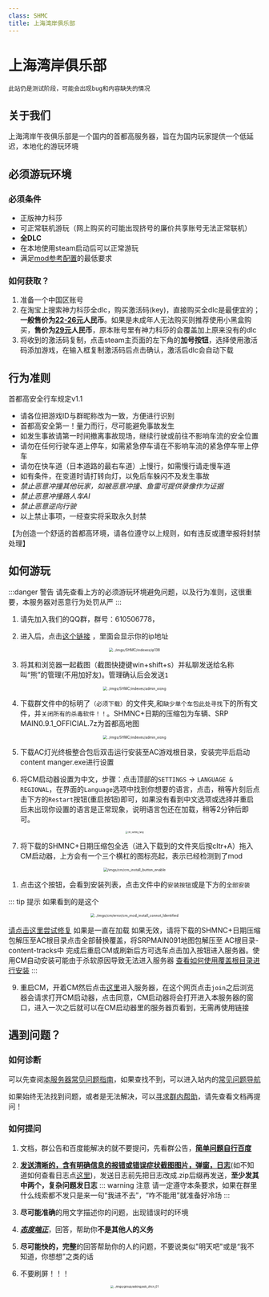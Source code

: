 ```yaml
---
class: SHMC
title: 上海湾岸俱乐部
---
```


# 上海湾岸俱乐部
`此站仍是测试阶段，可能会出现bug和内容缺失的情况`
## 关于我们

上海湾岸午夜俱乐部是一个国内的首都高服务器，旨在为国内玩家提供一个低延迟，本地化的游玩环境

## 必须游玩环境

### 必须条件
- 正版神力科莎
- 可正常联机游玩（网上购买的可能出现挤号的廉价共享账号无法正常联机）
- **全DLC**
- 在本地使用steam启动后可以正常游玩
- 满足[mod参考配置](../page_performance/performance_Reference.html#mod性能要求)的最低要求
### 如何获取？

1. 准备一个中国区账号
2. 在淘宝上搜索神力科莎全dlc，购买激活码(key)，直接购买全dlc是最便宜的；**一般售价为<u>22-26元</u>人民币**。如果是未成年人无法购买则推荐使用小黑盒购买，**售价为<u>29元</u>人民币**，原本账号里有神力科莎的会覆盖加上原来没有的dlc
3. 将收到的激活码复制，点击steam主页面的左下角的**加号按钮**，选择使用激活码添加游戏，在输入框复制激活码后点击确认，激活后dlc会自动下载

## 行为准则

首都高安全行车规定v1.1
- 请各位把游戏ID与群昵称改为一致，方便进行识别
- 首都高安全第一！量力而行，尽可能避免事故发生
- 如发生事故请第一时间撤离事故现场，继续行驶或前往不影响车流的安全位置 
- 请勿在任何行驶车道上停车，如需紧急停车请在不影响车流的紧急停车带上停车 
- 请勿在快车道（日本道路的最右车道）上慢行，如需慢行请走慢车道 
- 如有条件，在变道时请打转向灯，以免后车躲闪不及发生事故
- *禁止恶意冲撞其他玩家，如被恶意冲撞、鱼雷可提供录像作为证据*
- *禁止恶意冲撞路人车AI*
- *禁止恶意逆向行驶*
- 以上禁止事项，一经查实将采取永久封禁

【为创造一个舒适的首都高环境，请各位遵守以上规则，如有违反或遭举报将封禁处理】
## 如何游玩

:::danger 警告
请先查看上方的必须游玩环境避免问题，以及行为准则，这很重要，本服务器对恶意行为处罚从严
:::

<!--查看下列教程前请确保你安装有全dlc的正版神力科莎，如果没有安装请在上方查看-->

1. 请先加入我们的QQ群，群号：610506778，

2. 进入后，点击[这个链接](https://www.ip138.com) ，里面会显示你的ip地址

<div align=center> <img src="../imgs/SHMC/indexes/ip138.png" alt="../imgs/SHMC/indexes/ip138" style="zoom: 50%;" /> </div>

3. 将其和浏览器一起截图（截图快捷键win+shift+s）并私聊发送给名称叫“熊”的管理(不用加好友)。管理确认后会发送`1`

<div align=center> <img src="../imgs/SHMC/indexes/admin_xiong.png" alt="../imgs/SHMC/indexes/admin_xiong" style="zoom: 50%;" /> </div>

4. 下载群文件中的标明了`（必须下载）`的文件夹,和`缺少单个车包此处寻找`下的所有文件，并`关闭所有的杀毒软件！！`。SHMNC+日期的压缩包为车辆、SRP MAIN0.9.1_OFFICIAL.7z为首都高地图

<div align=center> <img src="../imgs/SHMC/indexes/qq_group_files.png" alt="../imgs/SHMC/indexes/admin_xiong" style="zoom: 50%;" /> </div>

5. 下载AC灯光终极整合包后双击运行安装至AC游戏根目录，安装完毕后启动content manger.exe进行设置

6. 将CM启动器设置为中文，步骤：点击顶部的`SETTINGS` → `LANGUAGE & REGIONAL`，在界面的`Language`选项中找到你想要的语言，点击，稍等片刻后点击下方的`Restart`按钮(重启按钮)即可，如果没有看到中文选项或选择并重启后未出现你设置的语言是正常现象，说明语言包还在加载，稍等2分钟后即可。

<div align=center> <img src="../imgs/cm/error/cm_setting_lang.png" alt="cm_setting_lang" align=center; style="zoom:30%;" /> </div>


7. 将下载的SHMNC+日期压缩包全选（进入下载到的文件夹后按cltr+A）拖入CM启动器，上方会有一个三个横杠的图标亮起，表示已经检测到了mod

<div align=center> <img src="/imgs/cm/cm_install_button_enable.png" alt="/imgs/cm/cm_install_button_enable" style="zoom: 50%;" /> </div>

1. 点击这个按钮，会看到安装列表，点击文件中的`安装按钮`或是下方的`全部安装`

::: tip 提示
如果看到的是这个

<div align=center> <img src="../imgs/cm/error/cm_mod_install_connot_Identified.png" alt="../imgs/cm/error/cm_mod_install_connot_Identified" style="zoom: 50%;" /> </div>

[请点击这里尝试修复](../page_errors/error_cm.html#导入mod压缩包文件后无法识别-显示灰色和删除线和-failed)
如果是一直在加载
如果无效，请将下载的SHMNC+日期压缩包解压至AC根目录点击全部替换覆盖，将SRPMAIN091地图包解压至 AC根目录-content-tracks中
完成后重启CM或刷新后方可选车点击加入按钮进入服务器。使用CM自动安装可能由于杀软原因导致无法进入服务器 [查看如何使用覆盖根目录进行安装]()
:::

9. 重启CM，开着CM然后点击[这里](https://acstuff.ru/s/q:race/online/join?ip=124.221.83.227&httpPort=8081)进入服务器，在这个网页点击`join`之后浏览器会请求打开CM启动器，点击同意，CM启动器将会打开进入本服务器的窗口，进入一次之后就可以在CM启动器里的服务器页看到，无需再使用链接 

## 遇到问题？

### 如何诊断

可以先查阅[本服务器常见问题指南](../page_errors/error_shmc)，如果查找不到，可以进入站内的[常见问题导航](../page_errors/indexes)

如果始终无法找到问题，或者是无法解决，可以[寻求群内帮助](###如何提问)，请先查看文档再提问！
### 如何提问

1. 文档，群公告和百度能解决的就不要提问，先看群公告，**<u>简单问题自行百度</u>**

2. **<u>发送清晰的，含有明确信息的报错或错误症状截图图片，弹窗，日志</u>**(如不知道如何查看日志点[这里]())，发送日志前先把日志改成.zip后缀再发送，**至少发其中两个，复杂问题发日志**
::: warning 注意
请一定遵守本条要求，如果在群里什么线索都不发只是来一句“我进不去”，“咋不能用”就准备好冷场
:::

3. **尽可能准确**的用文字描述你的问题，出现错误时的环境

4. ***<u>态度端正</u>***，回答，帮助你**不是其他人的义务**

5. **尽可能快的，完整**的回答帮助你的人的问题，不要说类似"明天吧"或是“我不知道，你想想”之类的话

6. 不要刷屏！！！

<div align=center> <img src="../imgs/group/asking/ask_zhcn_01.jpeg" alt="../imgs/group/asking/ask_zhcn_01" style="zoom: 40%;" /> </div>

<!-- ## 下载资源

###  -->